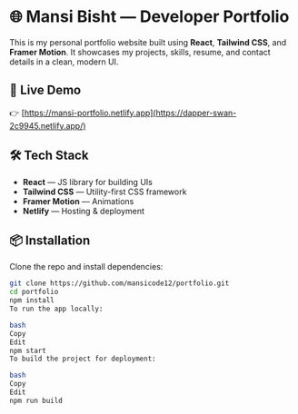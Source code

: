 # 🌐 Mansi Bisht — Developer Portfolio

This is my personal portfolio website built using **React**, **Tailwind CSS**, and **Framer Motion**. It showcases my projects, skills, resume, and contact details in a clean, modern UI.

## 🚀 Live Demo

👉 [https://mansi-portfolio.netlify.app](https://dapper-swan-2c9945.netlify.app/)


## 🛠️ Tech Stack

- **React** — JS library for building UIs
- **Tailwind CSS** — Utility-first CSS framework
- **Framer Motion** — Animations
- **Netlify** — Hosting & deployment

## 📦 Installation

Clone the repo and install dependencies:

```bash
git clone https://github.com/mansicode12/portfolio.git
cd portfolio
npm install
To run the app locally:

bash
Copy
Edit
npm start
To build the project for deployment:

bash
Copy
Edit
npm run build

